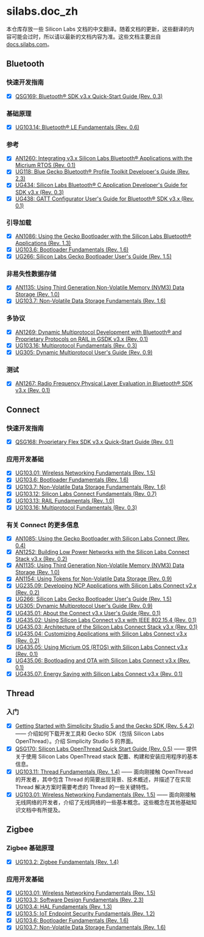# silabs.doc_zh

本仓库存放一些 Silicon Labs 文档的中文翻译。随着文档的更新，这些翻译的内容可能会过时，所以请以最新的文档内容为准。这些文档主要出自 [docs.silabs.com](https://docs.silabs.com/)。

## Bluetooth

### 快速开发指南

* [x] [QSG169: Bluetooth® SDK v3.x Quick-Start Guide (Rev. 0.3)](docs/QSG169%20Bluetooth%20SDK%20v3.x%20Quick-Start%20Guide.md)

### 基础原理

* [x] [UG103.14: Bluetooth® LE Fundamentals (Rev. 0.6)](docs/UG103.14%20Bluetooth%20LE%20Fundamentals.md)

### 参考

* [x] [AN1260: Integrating v3.x Silicon Labs Bluetooth® Applications with the Micrium RTOS (Rev. 0.1)](docs/AN1260%20Integrating%20v3.x%20Silicon%20Labs%20Bluetooth%20Applications%20with%20the%20Micrium%20RTOS.md)
* [x] [UG118: Blue Gecko Bluetooth® Profile Toolkit Developer's Guide (Rev. 2.3)](docs/UG118%20Blue%20Gecko%20Bluetooth%20Profile%20Toolkit%20Developer's%20Guide.md)
* [x] [UG434: Silicon Labs Bluetooth® C Application Developer's Guide for SDK v3.x (Rev. 0.3)](docs/UG434%20Silicon%20Labs%20Bluetooth%20C%20Application%20Developer's%20Guide%20for%20SDK%20v3.x.md)
* [x] [UG438: GATT Configurator User's Guide for Bluetooth® SDK v3.x (Rev. 0.1)](./docs/UG438%20GATT%20Configurator%20User's%20Guide%20for%20Bluetooth%20SDK%20v3.x.md)

### 引导加载

* [x] [AN1086: Using the Gecko Bootloader with the Silicon Labs Bluetooth® Applications (Rev. 1.3)](docs/AN1086%20Using%20the%20Gecko%20Bootloader%20with%20the%20Silicon%20Labs%20Bluetooth%20Applications.md)
* [x] [UG103.6: Bootloader Fundamentals (Rev. 1.6)](./docs/UG103.6%20Bootloader%20Fundamentals.md)
* [x] [UG266: Silicon Labs Gecko Bootloader User's Guide (Rev. 1.5)](docs/UG266%20Silicon%20Labs%20Gecko%20Bootloader%20User's%20Guide.md)

### 非易失性数据存储

* [x] [AN1135: Using Third Generation Non-Volatile Memory (NVM3) Data Storage (Rev. 1.0)](docs/AN1135%20Using%20Third%20Generation%20Non-Volatile%20Memory%20(NVM3)%20Data%20Storage.md)
* [x] [UG103.7: Non-Volatile Data Storage Fundamentals (Rev. 1.6)](docs/UG103.7%20Non-Volatile%20Data%20Storage%20Fundamentals.md)

### 多协议

* [x] [AN1269: Dynamic Multiprotocol Development with Bluetooth® and Proprietary Protocols on RAIL in GSDK v3.x (Rev. 0.1)](docs/AN1269%20Dynamic%20Multiprotocol%20Development%20with%20Bluetooth%20and%20Proprietary%20Protocols%20on%20RAIL%20in%20GSDK%20v3.x.md)
* [x] [UG103.16: Multiprotocol Fundamentals (Rev. 0.3)](docs/UG103.16%20Multiprotocol%20Fundamentals.md)
* [x] [UG305: Dynamic Multiprotocol User's Guide (Rev. 0.9)](docs/UG305%20Dynamic%20Multiprotocol%20User's%20Guide.md)

### 测试

* [x] [AN1267: Radio Frequency Physical Layer Evaluation in Bluetooth® SDK v3.x (Rev. 0.1)](docs/AN1267%20Radio%20Frequency%20Physical%20Layer%20Evaluation%20in%20Bluetooth%20SDK%20v3.x.md)

## Connect

### 快速开发指南

* [x] [QSG168: Proprietary Flex SDK v3.x Quick-Start Guide (Rev. 0.1)](docs/QSG168%20Proprietary%20Flex%20SDK%20v3.x%20Quick-Start%20Guide.md)

### 应用开发基础

* [x] [UG103.01: Wireless Networking Fundamentals (Rev. 1.5)](docs/UG103.1%20Wireless%20Networking%20Application%20Development%20Fundamentals.md)
* [x] [UG103.6: Bootloader Fundamentals (Rev. 1.6)](./docs/UG103.6%20Bootloader%20Fundamentals.md)
* [x] [UG103.7: Non-Volatile Data Storage Fundamentals (Rev. 1.6)](docs/UG103.7%20Non-Volatile%20Data%20Storage%20Fundamentals.md)
* [x] [UG103.12: Silicon Labs Connect Fundamentals (Rev. 0.7)](docs/UG103.12%20Silicon%20Labs%20Connect%20Fundamentals.md)
* [x] [UG103.13: RAIL Fundamentals (Rev. 1.0)](docs/UG103.13%20RAIL%20Fundamentals.md)
* [x] [UG103.16: Multiprotocol Fundamentals (Rev. 0.3)](docs/UG103.16%20Multiprotocol%20Fundamentals.md)

### 有关 Connect 的更多信息

* [x] [AN1085: Using the Gecko Bootloader with Silicon Labs Connect (Rev. 0.4)](docs/AN1085%20Using%20the%20Gecko%20Bootloader%20with%20Silicon%20Labs%20Connect.md)
* [x] [AN1252: Building Low Power Networks with the Silicon Labs Connect Stack v3.x (Rev. 0.2)](docs/AN1252%20Building%20Low%20Power%20Networks%20with%20the%20Silicon%20Labs%20Connect%20Stack%20v3.x.md)
* [x] [AN1135: Using Third Generation Non-Volatile Memory (NVM3) Data Storage (Rev. 1.0)](docs/AN1135%20Using%20Third%20Generation%20Non-Volatile%20Memory%20(NVM3)%20Data%20Storage.md)
* [x] [AN1154: Using Tokens for Non-Volatile Data Storage (Rev. 0.9)](docs/AN1154%20Using%20Tokens%20for%20Non-Volatile%20Data%20Storage.md)
* [x] [UG235.09: Developing NCP Applications with Silicon Labs Connect v2.x (Rev. 0.2)](docs/UG235.09%20Developing%20NCP%20Applications%20with%20Silicon%20Labs%20Connect%20v2.x.md)
* [x] [UG266: Silicon Labs Gecko Bootloader User's Guide (Rev. 1.5)](docs/UG266%20Silicon%20Labs%20Gecko%20Bootloader%20User's%20Guide.md)
* [x] [UG305: Dynamic Multiprotocol User's Guide (Rev. 0.9)](docs/UG305%20Dynamic%20Multiprotocol%20User's%20Guide.md)
* [x] [UG435.01: About the Connect v3.x User's Guide (Rev. 0.1)](docs/UG435.01%20About%20the%20Connect%20v3.x%20User's%20Guide.md)
* [x] [UG435.02: Using Silicon Labs Connect v3.x with IEEE 802.15.4 (Rev. 0.1)](docs/UG435.02%20Using%20Silicon%20Labs%20Connect%20v3.x%20with%20IEEE%20802.15.4.md)
* [x] [UG435.03: Architecture of the Silicon Labs Connect Stack v3.x (Rev. 0.1)](docs/UG435.03%20Architecture%20of%20the%20Silicon%20Labs%20Connect%20Stack%20v3.x.md)
* [x] [UG435.04: Customizing Applications with Silicon Labs Connect v3.x (Rev. 0.2)](docs/UG435.04%20Customizing%20Applications%20with%20Silicon%20Labs%20Connect%20v3.x.md)
* [x] [UG435.05: Using Micrium OS (RTOS) with Silicon Labs Connect v3.x (Rev. 0.1)](docs/UG435.05%20Using%20Micrium%20OS%20(RTOS)%20with%20Silicon%20Labs%20Connect%20v3.x.md)
* [x] [UG435.06: Bootloading and OTA with Silicon Labs Connect v3.x (Rev. 0.1)](docs/UG435.06%20Bootloading%20and%20OTA%20with%20Silicon%20Labs%20Connect%20v3.x.md)
* [x] [UG435.07: Energy Saving with Silicon Labs Connect v3.x (Rev. 0.1)](docs/UG435.07%20Energy%20Saving%20with%20Silicon%20Labs%20Connect%20v3.x.md)

## Thread

### 入门

* [x] [Getting Started with Simplicity Studio 5 and the Gecko SDK (Rev. 5.4.2)](docs/Getting%20Started%20with%20Simplicity%20Studio%205%20and%20the%20Gecko%20SDK.md) —— 介绍如何下载开发工具和 Gecko SDK（包括 Silicon Labs OpenThread）。介绍 Simplicity Studio 5 的界面。
* [x] [QSG170: Silicon Labs OpenThread Quick Start Guide (Rev. 0.5)](docs/QSG170%20Silicon%20Labs%20OpenThread%20Quick-Start%20Guide.md) —— 提供关于使用 Silicon Labs OpenThread stack 配置、构建和安装应用程序的基本信息。
* [x] [UG103.11: Thread Fundamentals (Rev. 1.4)](docs/UG103.11%20Thread%20Fundamentals.md) —— 面向刚接触 OpenThread 的开发者，其中包含 Thread 的简要出现背景、技术概述，并描述了在实现 Thread 解决方案时需要考虑的 Thread 的一些关键特性。
* [x] [UG103.01: Wireless Networking Fundamentals (Rev. 1.5)](docs/UG103.1%20Wireless%20Networking%20Application%20Development%20Fundamentals.md) —— 面向刚接触无线网络的开发者，介绍了无线网络的一些基本概念。这些概念在其他基础知识文档中有所提及。

## Zigbee

### Zigbee 基础原理

* [x] [UG103.2: Zigbee Fundamentals (Rev. 1.4)](docs/UG103.2%20Zigbee%20Fundamentals.md)

### 应用开发基础

* [x] [UG103.01: Wireless Networking Fundamentals (Rev. 1.5)](docs/UG103.1%20Wireless%20Networking%20Application%20Development%20Fundamentals.md)
* [x] [UG103.3: Software Design Fundamentals (Rev. 2.3)](docs/UG103.3%20Software%20Design%20Fundamentals.md)
* [x] [UG103.4: HAL Fundamentals (Rev. 1.3)](docs/UG103.4%20HAL%20Fundamentals.md)
* [x] [UG103.5: IoT Endpoint Security Fundamentals (Rev. 1.2)](docs/UG103.5%20IoT%20Endpoint%20Security%20Fundamentals.md)
* [x] [UG103.6: Bootloader Fundamentals (Rev. 1.6)](./docs/UG103.6%20Bootloader%20Fundamentals.md)
* [x] [UG103.7: Non-Volatile Data Storage Fundamentals (Rev. 1.6)](docs/UG103.7%20Non-Volatile%20Data%20Storage%20Fundamentals.md)
